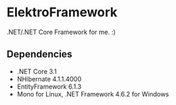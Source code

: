 # ElektroFramework

.NET/.NET Core Framework for me. :)

## Dependencies

* .NET Core 3.1
* NHibernate 4.1.1.4000
* EntityFramework 6.1.3
* Mono for Linux, .NET Framework 4.6.2 for Windows
